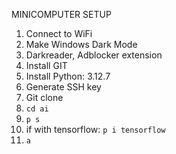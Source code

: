 MINICOMPUTER SETUP

1. Connect to WiFi
2. Make Windows Dark Mode
3. Darkreader, Adblocker extension
4. Install GIT
5. Install Python: 3.12.7
6. Generate SSH key
7. Git clone
8. `cd ai`
9. `p s`
10. if with tensorflow: `p i tensorflow`
11. `a`
